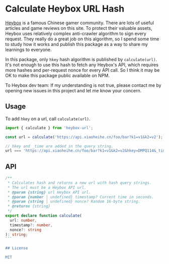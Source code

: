 # Calculate Heybox URL Hash

[Heybox](https://www.xiaoheihe.cn/) is a famous Chinese gamer community. There are lots of useful articles and game reviews on this site. To protect their valuable assets, Heybox uses relatively complex anti-crawler algorithm to sign every request. They really do a great job on this algorithm, so I spend some time to study how it works and publish this package as a way to share my learnings to everyone.

In this package, only `hkey` hash algorithm is published by `calculate(url)`. It's not enough to use this hash to fetch any Heybox's API, which requires more hashes and per-request nonce for every API call. So I think it may be OK to make this package public available on NPM.

To Heybox dev team: If my understanding is not true, please contact me by opening new issues in this project and let me know your concern.

## Usage

To add `hkey` on a url, call `calculate(url)`.

```javascript
import { calculate } from 'heybox-url';

const url = calculate('https://api.xiaoheihe.cn/foo/bar?k1=v1&k2=v2');

// hkey and _time are added in the query string.
url === 'https://api.xiaoheihe.cn/foo/bar?k1=v1&k2=v2&hkey=DMPQ114&_time=1676275161&nonce=0RDI368QON7TBHCVILXHRH4DHBNLSJCZ';
```

## API

````typescript
/**
 * Calculates hash and returns a new url with hash query strings.
 * The url must be a Heybox API url.
 * @param {string} url Heybox API url.
 * @param {number | undefined} timestamp? Current time in seconds.
 * @param {string | undefined} nonce? Random 16-byte string.
 * @returns {string}
 */
export declare function calculate(
  url: number,
  timestamp?: number,
  nonce?: string
): string;
```

## License

MIT
